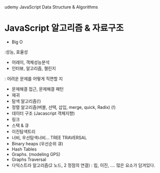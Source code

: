 udemy JavaScript Data Structure & Algorithms

# JavaScript 알고리즘 & 자료구조

- Big O

:성능, 효율성

- 어레이, 객체성능분석
- 인터뷰, 알고리즘, 챌린지

: 어려운 문제를 어떻게 직면할 지

- 문제해결 접근, 문제해결 패턴
- 재귀
- 탐색 알고리즘(!)
- 정렬 알고리즘(버블, 선택, 삽입, merge, quick, Radix) (!)
- 데이터 구조 (Jacascript 객체지향)
- 링크
- 스택 & 큐
- 이진탐색트리
- 너비, 우선탐색너비… TREE TRAVERSAL
- Binary heaps (우선순위 큐)
- Hash Tables
- Graphs. (modeling GPS)
- Graphs Traversal
- 다익스트라 알고리즘(2 노드, 2 정점의 연결)
: 힙, 이진, …. 많은 요소가 담겨있다.